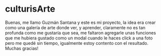 # culturisArte

Buenas, me llamo Guzmán Santana y este es mi proyecto, la idea era crear como una galería de arte donde ver, y aprender, claramente no es tan profunda como me gustaría que sea, me faltaron agregarle unas funciones que me hubiera gustado como un modal cuando le haces click a una foto pero me quedé sin tiempo, igualmente estoy contento con el resultado. Muchas gracias!